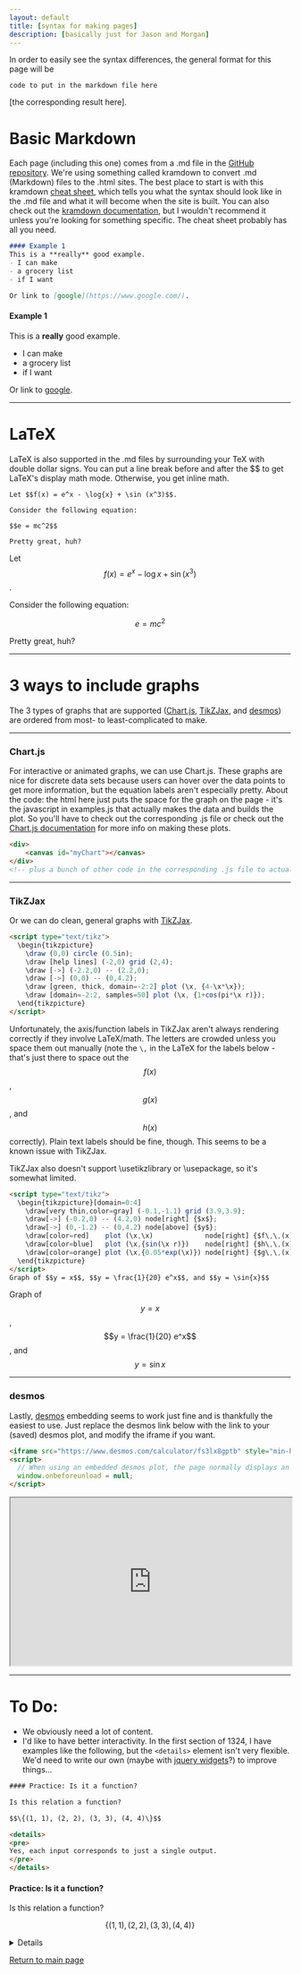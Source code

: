 ```yaml
---
layout: default
title: [syntax for making pages]
description: [basically just for Jason and Morgan]
---
```


In order to easily see the syntax differences, the general format for this page will be
```
code to put in the markdown file here
```
[the corresponding result here].

Basic Markdown
===

Each page (including this one) comes from a .md file in the [GitHub repository](https://github.com/jkeneda/business-math).  We're using something called kramdown to convert .md (Markdown) files to the .html sites.  The best place to start is with this kramdown [cheat sheet](https://aoterodelaroza.github.io/devnotes/kramdown-cheatsheet/), which tells you what the syntax should look like in the .md file and what it will become when the site is built.  You can also check out the [kramdown documentation](https://kramdown.gettalong.org/syntax.html), but I wouldn't recommend it unless you're looking for something specific.  The cheat sheet probably has all you need.

``` markdown
#### Example 1
This is a **really** good example.
- I can make
- a grocery list
- if I want

Or link to [google](https://www.google.com/).
````
#### Example 1
This is a **really** good example.
- I can make
- a grocery list
- if I want

Or link to [google](https://www.google.com/).

---

LaTeX
===

LaTeX is also supported in the .md files by surrounding your TeX with double dollar signs.  You can put a line break before and after the \$\$ to get LaTeX's display math mode.  Otherwise, you get inline math.

```
Let $$f(x) = e^x - \log{x} + \sin (x^3)$$.

Consider the following equation:

$$e = mc^2$$

Pretty great, huh?
```
Let $$f(x) = e^x - \log{x} + \sin (x^3)$$.

Consider the following equation:

$$e = mc^2$$

Pretty great, huh?

---

3 ways to include graphs
===

The 3 types of graphs that are supported ([Chart.js](https://www.chartjs.org/), [TikZJax](https://github.com/kisonecat/tikzjax), and [desmos](https://www.desmos.com)) are ordered from most- to least-complicated to make.

---

### Chart.js

For interactive or animated graphs, we can use Chart.js.  These graphs are nice for discrete data sets because users can hover over the data points to get more information, but the equation labels aren't especially pretty.  About the code: the html here just puts the space for the graph on the page - it's the javascript in examples.js that actually makes the data and builds the plot.  So you'll have to check out the corresponding .js file or check out the [Chart.js documentation](https://www.chartjs.org/) for more info on making these plots.

``` html
<div>
    <canvas id="myChart"></canvas>
</div>
<!-- plus a bunch of other code in the corresponding .js file to actually build the chart -->
```

<div>
    <canvas id="myChart"></canvas>
</div>

---

### TikZJax

Or we can do clean, general graphs with [TikZJax](https://github.com/kisonecat/tikzjax).

``` html
<script type="text/tikz">
  \begin{tikzpicture}
    \draw (0,0) circle (0.5in);
    \draw [help lines] (-2,0) grid (2,4); 
    \draw [->] (-2.2,0) -- (2.2,0); 
    \draw [->] (0,0) -- (0,4.2); 
    \draw [green, thick, domain=-2:2] plot (\x, {4-\x*\x}); 
    \draw [domain=-2:2, samples=50] plot (\x, {1+cos(pi*\x r)});
  \end{tikzpicture}
</script>
```

<script type="text/tikz">
  \begin{tikzpicture}
    \draw (0,0) circle (0.5in);
    \draw [help lines] (-2,0) grid (2,4); 
    \draw [->] (-2.2,0) -- (2.2,0); 
    \draw [->] (0,0) -- (0,4.2); 
    \draw [green, thick, domain=-2:2] plot (\x, {4-\x*\x}); 
    \draw [domain=-2:2, samples=50] plot (\x, {1+cos(pi*\x r)});
  \end{tikzpicture}
</script>

Unfortunately, the axis/function labels in TikZJax aren't always rendering correctly if they involve LaTeX/math.  The letters are crowded unless you space them out manually (note the `\,` in the LaTeX for the labels below - that's just there to space out the $$f(x)$$, $$g(x)$$, and $$h(x)$$ correctly).  Plain text labels should be fine, though.  This seems to be a known issue with TikZJax.

TikZJax also doesn't support \usetikzlibrary or \usepackage, so it's somewhat limited.

``` html
<script type="text/tikz">
  \begin{tikzpicture}[domain=0:4] 
    \draw[very thin,color=gray] (-0.1,-1.1) grid (3.9,3.9);
    \draw[->] (-0.2,0) -- (4.2,0) node[right] {$x$}; 
    \draw[->] (0,-1.2) -- (0,4.2) node[above] {$y$};
    \draw[color=red]    plot (\x,\x)             node[right] {$f\,\,(x)$}; 
    \draw[color=blue]   plot (\x,{sin(\x r)})    node[right] {$h\,\,(x)$}; 
    \draw[color=orange] plot (\x,{0.05*exp(\x)}) node[right] {$g\,\,(x)$};
  \end{tikzpicture}
</script>
Graph of $$y = x$$, $$y = \frac{1}{20} e^x$$, and $$y = \sin{x}$$
```

<script type="text/tikz">
  \begin{tikzpicture}[domain=0:4] 
    \draw[very thin,color=gray] (-0.1,-1.1) grid (3.9,3.9);
    \draw[->] (-0.2,0) -- (4.2,0) node[right] {$x$}; 
    \draw[->] (0,-1.2) -- (0,4.2) node[above] {$y$};
    \draw[color=red]    plot (\x,\x)             node[right] {$f\,\,(x)$}; 
    \draw[color=blue]   plot (\x,{sin(\x r)})    node[right] {$h\,\,(x)$}; 
    \draw[color=orange] plot (\x,{0.05*exp(\x)}) node[right] {$g\,\,(x)$};
  \end{tikzpicture}
</script>
Graph of $$y = x$$, $$y = \frac{1}{20} e^x$$, and $$y = \sin{x}$$

---

### desmos

Lastly, [desmos](https://www.desmos.com) embedding seems to work just fine and is thankfully the easiest to use.  Just replace the desmos link below with the link to your (saved) desmos plot, and modify the iframe if you want.
``` html
<iframe src="https://www.desmos.com/calculator/fs3lx8gptb" style="min-height:300px" width="100%"></iframe>
<script>
  // When using an embedded desmos plot, the page normally displays an alert when the user tries to leave.  This script disables that alert.
  window.onbeforeunload = null;
</script>
```
<iframe src="https://www.desmos.com/calculator/fs3lx8gptb" style="min-height:300px" width="100%"></iframe>
<script>
  // When using an embedded desmos plot, the page normally displays an alert when the user tries to leave.  This script disables that alert.
  window.onbeforeunload = null;
</script>

---

To Do:
===

- We obviously need a lot of content.
- I'd like to have better interactivity.  In the first section of 1324, I have examples like the following, but the `<details>` element isn't very flexible.  We'd need to write our own (maybe with [jquery widgets](https://jqueryui.com/accordion/#collapsible)?) to improve things...

``` html
#### Practice: Is it a function?

Is this relation a function?

$$\{(1, 1), (2, 2), (3, 3), (4, 4)\}$$

<details>
<pre>
Yes, each input corresponds to just a single output.
</pre>
</details>
```
#### Practice: Is it a function?

Is this relation a function?

$$\{(1, 1), (2, 2), (3, 3), (4, 4)\}$$

<details>
<pre>
Yes, each input corresponds to just a single output.
</pre>
</details>

[Return to main page](../index.html)

<script src="chart.js">
</script>

<script src="chartjs-plugin-functions.js">
</script>

<script src="examples.js">// Creates local chart and handles events
</script>
